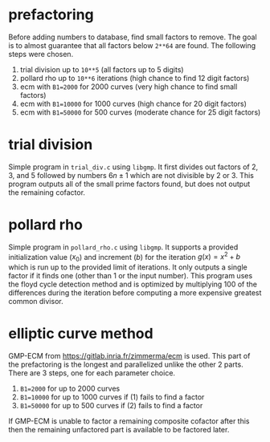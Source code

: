 # prefactoring

Before adding numbers to database, find small factors to remove. The goal is to
almost guarantee that all factors below `2**64` are found. The following steps
were chosen.

1. trial division up to `10**5` (all factors up to 5 digits)
2. pollard rho up to `10**6` iterations (high chance to find 12 digit factors)
3. ecm with `B1=2000` for 2000 curves (very high chance to find small factors)
4. ecm with `B1=10000` for 1000 curves (high chance for 20 digit factors)
5. ecm with `B1=50000` for 500 curves (moderate chance for 25 digit factors)

# trial division

Simple program in `trial_div.c` using `libgmp`. It first divides out factors of
2, 3, and 5 followed by numbers $6n\pm1$ which are not divisible by 2 or 3.
This program outputs all of the small prime factors found, but does not output
the remaining cofactor.

# pollard rho

Simple program in `pollard_rho.c` using `libgmp`. It supports a provided
initialization value ($x_0$) and increment ($b$) for the iteration $g(x)=x^2+b$
which is run up to the provided limit of iterations. It only outputs a single
factor if it finds one (other than 1 or the input number). This program uses
the floyd cycle detection method and is optimized by multiplying 100 of the
differences during the iteration before computing a more expensive greatest
common divisor.

# elliptic curve method

GMP-ECM from https://gitlab.inria.fr/zimmerma/ecm is used. This part of the
prefactoring is the longest and parallelized unlike the other 2 parts. There
are 3 steps, one for each parameter choice.

1. `B1=2000` for up to 2000 curves
2. `B1=10000` for up to 1000 curves if (1) fails to find a factor
3. `B1=50000` for up to 500 curves if (2) fails to find a factor

If GMP-ECM is unable to factor a remaining composite cofactor after this then
the remaining unfactored part is available to be factored later.
